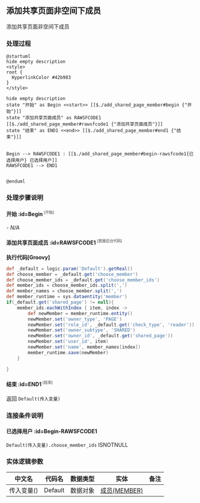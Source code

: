 ## 添加共享页面非空间下成员 <!-- {docsify-ignore-all} -->

   添加共享页面非空间下成员

### 处理过程

```plantuml
@startuml
hide empty description
<style>
root {
  HyperlinkColor #42b983
}
</style>

hide empty description
state "开始" as Begin <<start>> [[$./add_shared_page_member#begin {"开始"}]]
state "添加共享页面成员" as RAWSFCODE1  [[$./add_shared_page_member#rawsfcode1 {"添加共享页面成员"}]]
state "结束" as END1 <<end>> [[$./add_shared_page_member#end1 {"结束"}]]


Begin --> RAWSFCODE1 : [[$./add_shared_page_member#begin-rawsfcode1{已选择用户} 已选择用户]]
RAWSFCODE1 --> END1


@enduml
```


### 处理步骤说明

#### 开始 :id=Begin<sup class="footnote-symbol"> <font color=gray size=1>[开始]</font></sup>



*- N/A*
#### 添加共享页面成员 :id=RAWSFCODE1<sup class="footnote-symbol"> <font color=gray size=1>[直接后台代码]</font></sup>



<p class="panel-title"><b>执行代码[Groovy]</b></p>

```groovy
def _default = logic.param('Default').getReal()
def choose_member = _default.get('choose_member')
def choose_member_ids = _default.get('choose_member_ids')
def member_ids = choose_member_ids.split(',')
def member_names = choose_member.split(',')
def member_runtime = sys.dataentity('member')
if(_default.get('shared_page') != null){
    member_ids.eachWithIndex { item, index ->
        def newMember = member_runtime.entity()
        newMember.set('owner_type', 'PAGE')
        newMember.set('role_id', _default.get('check_type', 'reader'))
        newMember.set('owner_subtype', 'SHARED')
        newMember.set('owner_id', _default.get('shared_page'))
        newMember.set('user_id', item) 
        newMember.set('name', member_names[index])
        member_runtime.save(newMember)
    }

}

```

#### 结束 :id=END1<sup class="footnote-symbol"> <font color=gray size=1>[结束]</font></sup>



返回 `Default(传入变量)`


### 连接条件说明
#### 已选择用户 :id=Begin-RAWSFCODE1

`Default(传入变量).choose_member_ids` ISNOTNULL


### 实体逻辑参数

|    中文名   |    代码名    |  数据类型    |  实体   |备注 |
| --------| --------| -------- | -------- | --------   |
|传入变量(<i class="fa fa-check"/></i>)|Default|数据对象|[成员(MEMBER)](module/Base/member.md)||
